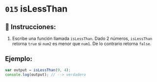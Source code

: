 # `015` isLessThan

## 📝 Instrucciones:

1. Escribe una función llamada `isLessThan`. Dado 2 números, `isLessThan` retorna `true` si `num2` es menor que `num1`. De lo contrario retorna `false`.

## Ejemplo:

```Javascript
var output = isLessThan(9, 4);
console.log(output); // --> verdadero
```